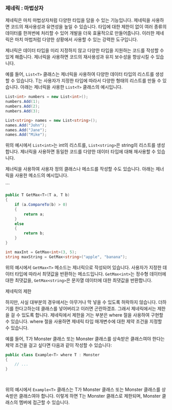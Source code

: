 ### 제네릭 : 마법상자

제네릭은 마치 마법상자처럼 다양한 타입을 담을 수 있는 기능입니다. 제네릭을 사용하면 코드의 재사용성과 유연성을 높일 수 있습니다. 타입에 대한 제한이 없이 여러 종류의 데이터를 한꺼번에 처리할 수 있어 개발을 더욱 효율적으로 만들어줍니다. 이러한 제네릭은 마치 마법처럼 다양한 상황에서 사용할 수 있는 강력한 도구입니다.

제너릭은 데이터 타입을 미리 지정하지 않고 다양한 타입을 지원하는 코드를 작성할 수 있게 해줍니다. 제너릭을 사용하면 코드의 재사용성과 유지 보수성을 향상시킬 수 있습니다.

예를 들어, `List<T>` 클래스는 제너릭을 사용하여 다양한 데이터 타입의 리스트를 생성할 수 있습니다. T는 사용자가 지정한 타입에 따라서 다양한 형태의 리스트를 만들 수 있습니다. 아래는 제너릭을 사용한 `List<T>` 클래스의 예시입니다.


```csharp
List<int> numbers = new List<int>();
numbers.Add(1);
numbers.Add(2); 
numbers.Add(3); 

List<string> names = new List<string>();
names.Add("John"); 
names.Add("Jane"); 
names.Add("Mike");
```


위의 예시에서 `List<int>`는 int의 리스트를, `List<string>`은 string의 리스트를 생성합니다. 제너릭을 사용하면 동일한 코드를 다양한 데이터 타입에 대해 재사용할 수 있습니다.

제너릭을 사용하여 사용자 정의 클래스나 메소드를 작성할 수도 있습니다. 아래는 제너릭을 사용한 메소드의 예시입니다.


​```
```csharp
public T GetMax<T>(T a, T b)
{
    if (a.CompareTo(b) > 0)
    {
        return a;
    }
    else
    {
        return b;
    }
}

int maxInt = GetMax<int>(3, 5);
string maxString = GetMax<string>("apple", "banana");
```


위의 예시에서 `GetMax<T>` 메소드는 제너릭으로 작성되어 있습니다. 사용자가 지정한 데이터 타입에 따라서 최댓값을 반환하는 메소드입니다. `GetMax<int>`는 정수형 데이터에 대한 최댓값을, `GetMax<string>`은 문자열 데이터에 대한 최댓값을 반환합니다.

제네릭의 제한

하지만, 사실 대부분의 경우에서는 아무거나 막 넣을 수 있도록 허락하지 않습니다. 더하기를 한다고하는데 클래스를 넣어버리고 이러면 곤란하겠죠. 그래서 제네릭에서는 제한을 걸 수 있도록 합니다. 제네릭에서 제한을 거는 부분은 where 절을 사용하여 구현할 수 있습니다. where 절을 사용하면 제네릭 타입 매개변수에 대한 제약 조건을 지정할 수 있습니다.

예를 들어, T가 Monster 클래스 또는 Monster 클래스를 상속받은 클래스여야 한다는 제약 조건을 걸고 싶다면 다음과 같이 작성할 수 있습니다:

```csharp
public class Example<T> where T : Monster
{
    // ...
}

```
​

위의 예시에서 `Example<T>` 클래스는 T가 Monster 클래스 또는 Monster 클래스를 상속받은 클래스여야 합니다. 이렇게 하면 T는 Monster 클래스로 제한되며, Monster 클래스의 멤버에 접근할 수 있습니다.